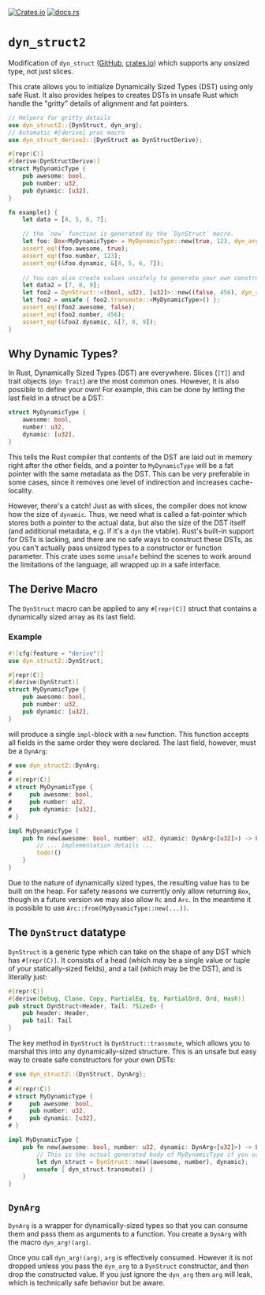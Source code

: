 [![Crates.io](https://img.shields.io/crates/v/dyn_struct2)](https://crates.io/crates/dyn_struct2)
[![docs.rs](https://img.shields.io/docsrs/dyn_struct2)](https://docs.rs/dyn_struct2)

# `dyn_struct2`

Modification of `dyn_struct` ([GitHub](https://github.com/nolanderc/dyn_struct), [crates.io](https://crates.io/crates/dyn_struct)) which supports any unsized type, not just slices. 

This crate allows you to initialize Dynamically Sized Types (DST) using only safe Rust. It also provides helpes to creates DSTs in unsafe Rust which handle the "gritty" details of alignment and fat pointers.

```rust
// Helpers for gritty details
use dyn_struct2::{DynStruct, dyn_arg};
// Automatic #[derive] proc macro
use dyn_struct_derive2::{DynStruct as DynStructDerive};

#[repr(C)]
#[derive(DynStructDerive)]
struct MyDynamicType {
    pub awesome: bool,
    pub number: u32,
    pub dynamic: [u32],
}

fn example() {
    let data = [4, 5, 6, 7];

    // the `new` function is generated by the `DynStruct` macro.
    let foo: Box<MyDynamicType> = MyDynamicType::new(true, 123, dyn_arg!(data));
    assert_eq!(foo.awesome, true);
    assert_eq!(foo.number, 123);
    assert_eq!(&foo.dynamic, &[4, 5, 6, 7]);
    
    // You can also create values unsafely to generate your own constructors, or if you don't like proc macros
    let data2 = [7, 8, 9];
    let foo2 = DynStruct::<(bool, u32), [u32]>::new((false, 456), dyn_arg!(data2));
    let foo2 = unsafe { foo2.transmute::<MyDynamicType>() };
    assert_eq!(foo2.awesome, false);
    assert_eq!(foo2.number, 456);
    assert_eq!(&foo2.dynamic, &[7, 8, 9]);
}
```


## Why Dynamic Types?

In Rust, Dynamically Sized Types (DST) are everywhere. Slices (`[T]`) and trait
objects (`dyn Trait`) are the most common ones. However, it is also possible
to define your own! For example, this can be done by letting the last field in a
struct be a DST:

```rust
struct MyDynamicType {
    awesome: bool,
    number: u32,
    dynamic: [u32],
}
```

This tells the Rust compiler that contents of the DST are laid out in memory right after the other fields, and a pointer to `MyDynamicType` will be a fat pointer with the same metadata as the DST. This can be very preferable in some cases, since it removes one level of indirection and increases cache-locality.

However, there's a catch! Just as with slices, the compiler does not know how the size of `dynamic`. Thus, we need what is called a fat-pointer which  stores both a pointer to the actual data, but also the size of the DST itself (and additional metadata, e.g. if it's a `dyn` the vtable). Rust's built-in support for DSTs is lacking, and there are no safe ways to construct these DSTs, as you can't actually pass unsized types to a constructor or function parameter. This crate uses some `unsafe` behind the scenes to work around the limitations of the language, all wrapped up in a safe interface.

## The Derive Macro

The `DynStruct` macro can be applied to any `#[repr(C)]` struct that contains a
dynamically sized array as its last field.

### Example

```rust
#![cfg(feature = "derive")]
use dyn_struct2::DynStruct;

#[repr(C)]
#[derive(DynStruct)]
struct MyDynamicType {
    pub awesome: bool,
    pub number: u32,
    pub dynamic: [u32],
}
```

will produce a single `impl`-block with a `new` function. This function accepts all fields in
the same order they were declared. The last field, however, must be a `DynArg`:

```rust
# use dyn_struct2::DynArg;
#
# #[repr(C)]
# struct MyDynamicType {
#     pub awesome: bool,
#     pub number: u32,
#     pub dynamic: [u32],
# }

impl MyDynamicType {
    pub fn new(awesome: bool, number: u32, dynamic: DynArg<[u32]>) -> Box<MyDynamicType> {
        // ... implementation details ...
        todo!()
    }
}
```

Due to the nature of dynamically sized types, the resulting value has to be built on the heap. For safety reasons we currently only allow returning `Box`, though in a future version we may also allow `Rc` and `Arc`. In the meantime it is possible to use `Arc::from(MyDynamicType::new(...))`.

## The `DynStruct` datatype

`DynStruct` is a generic type which can take on the shape of any DST which has `#[repr(C)]`. It consists of a head (which may be a single value or tuple of your statically-sized fields), and a tail (which may be the DST), and is literally just:

```rust
#[repr(C)]
#[derive(Debug, Clone, Copy, PartialEq, Eq, PartialOrd, Ord, Hash)]
pub struct DynStruct<Header, Tail: ?Sized> {
    pub header: Header,
    pub tail: Tail
}
```

The key method in `DynStruct` is `DynStruct::transmute`, which allows you to marshal this into any dynamically-sized structure. This is an unsafe but easy way to create safe constructors for your own DSTs:

```rust
# use dyn_struct2::{DynStruct, DynArg};
#
# #[repr(C)]
# struct MyDynamicType {
#     pub awesome: bool,
#     pub number: u32,
#     pub dynamic: [u32],
# }

impl MyDynamicType {
    pub fn new(awesome: bool, number: u32, dynamic: DynArg<[u32]>) -> Box<MyDynamicType> {
        // This is the actual generated body of MyDynamicType if you use #[derive(DynStruct)]!
        let dyn_struct = DynStruct::new((awesome, number), dynamic);
        unsafe { dyn_struct.transmute() }
    }
}
```

## `DynArg`

`DynArg` is a wrapper for dynamically-sized types so that you can consume them and pass them as arguments to a function. You create a `DynArg` with the macro `dyn_arg!(arg)`.

Once you call `dyn_arg!(arg)`, `arg` is effectively consumed. However it is not dropped unless you pass the `dyn_arg` to a `DynStruct` constructor, and then drop the constructed value. If you just ignore the `dyn_arg` then `arg` will leak, which is technically safe behavior but be aware.